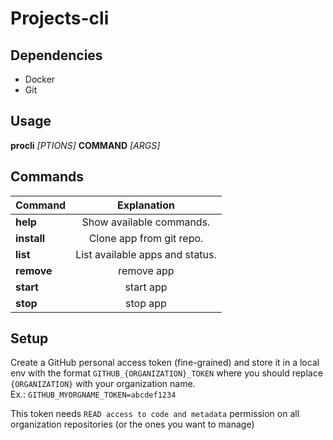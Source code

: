 # Projects-cli

## Dependencies

- Docker
- Git

## Usage

**procli** *[PTIONS]* **COMMAND** *[ARGS]*

## Commands

| Command     |           Explanation           |
|-------------|:-------------------------------:|
| **help**    |    Show available commands.     |
| **install** |    Clone app from git repo.     |
| **list**    | List available apps and status. |
| **remove**  |           remove app            |
| **start**   |            start app            |
| **stop**    |            stop app             |

## Setup

Create a GitHub personal access token (fine-grained) and store it in a local env with the 
format `GITHUB_{ORGANIZATION}_TOKEN` where you should replace `{ORGANIZATION}` with your 
organization name.  
Ex.: `GITHUB_MYORGNAME_TOKEN=abcdef1234`  

This token needs `READ access to code and metadata` permission on all organization repositories
(or the ones you want to manage)